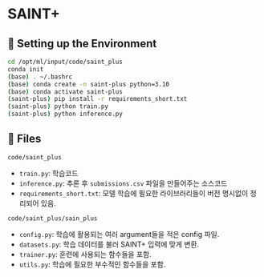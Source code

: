 # SAINT+

## 🔨 Setting up the Environment
```bash
cd /opt/ml/input/code/saint_plus
conda init
(base) . ~/.bashrc
(base) conda create -n saint-plus python=3.10
(base) conda activate saint-plus
(saint-plus) pip install -r requirements_short.txt
(saint-plus) python train.py
(saint-plus) python inference.py
```

## 📂 Files
`code/saint_plus`
* `train.py`: 학습코드
* `inference.py`: 추론 후 `submissions.csv` 파일을 만들어주는 소스코드
* `requirements_short.txt`: 모델 학습에 필요한 라이브러리들이 버전 명시없이 정리되어 있음.

`code/saint_plus/sain_plus`
* `config.py`: 학습에 활용되는 여러 argument들을 적은 config 파일.
* `datasets.py`: 학습 데이터를 불러 SAINT+ 입력에 맞게 변환.
* `trainer.py`: 훈련에 사용되는 함수들을 포함.
* `utils.py`: 학습에 필요한 부수적인 함수들을 포함.